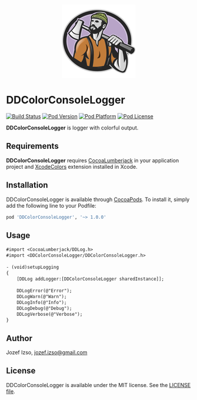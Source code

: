 <p align="center" >
  <img src="LumberjackLogoColors.png" title="Lumberjack logo" float="left">
</p>

# DDColorConsoleLogger
[![Build Status](http://img.shields.io/travis/jozefizso/DDColorConsoleLogger/master.svg?style=flat)](https://travis-ci.org/jozefizso/DDColorConsoleLogger)
[![Pod Version](http://img.shields.io/cocoapods/v/DDColorConsoleLogger.svg?style=flat)](http://cocoadocs.org/docsets/DDColorConsoleLogger/)
[![Pod Platform](http://img.shields.io/cocoapods/p/DDColorConsoleLogger.svg?style=flat)](http://cocoadocs.org/docsets/DDColorConsoleLogger/)
[![Pod License](http://img.shields.io/cocoapods/l/DDColorConsoleLogger.svg?style=flat)](http://choosealicense.com/licenses/mit/)

**DDColorConsoleLogger** is logger with colorful output.


## Requirements

**DDColorConsoleLogger** requires [CocoaLumberjack][1] in your application project and [XcodeColors][2] extension installed in Xcode.

## Installation

DDColorConsoleLogger is available through [CocoaPods](http://cocoapods.org). To install
it, simply add the following line to your Podfile:

```ruby
pod 'DDColorConsoleLogger', '~> 1.0.0'
```

## Usage

```objc
#import <CocoaLumberjack/DDLog.h>
#import <DDColorConsoleLogger/DDColorConsoleLogger.h>

- (void)setupLogging
{
    [DDLog addLogger:[DDColorConsoleLogger sharedInstance]];
    
    DDLogError(@"Error");
    DDLogWarn(@"Warn");
    DDLogInfo(@"Info");
    DDLogDebug(@"Debug");
    DDLogVerbose(@"Verbose");
}
```

## Author

Jozef Izso, jozef.izso@gmail.com

## License

DDColorConsoleLogger is available under the MIT license. See the [LICENSE file](LICENSE).

[1]: https://github.com/CocoaLumberjack/CocoaLumberjack
[2]: https://github.com/robbiehanson/XcodeColors
